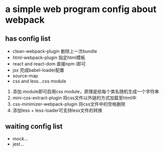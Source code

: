 # a simple web program config about webpack
## has config list
- clean-webpack-plugin 删除上一次bundle
- html-webpack-plugin 指定html模板
- react and react-dom 直接npm i即可
- jsx 完成babel-loader配置
- source-map
- css and less...css module
1. 添加.module即可启用css module，原理是给每个类名随机生成一个字符串
2. mini-css-extract-plugin 将css文件以外链的方式加载至html中
3. css-minimizer-webpack-plugin 将css文件中的空格删除
4. 添加less + less-loader可支持less文件的转换

## waiting config list
- mock...
- jest...